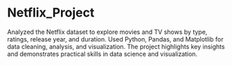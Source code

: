 # Netflix_Project
Analyzed the Netflix dataset to explore movies and TV shows by type, ratings, release year, and duration. Used Python, Pandas, and Matplotlib for data cleaning, analysis, and visualization. The project highlights key insights and demonstrates practical skills in data science and visualization.
